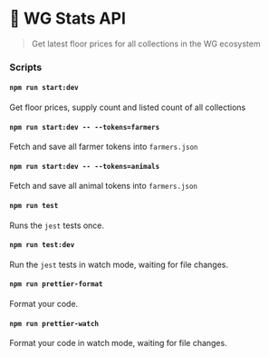 # 🐺 WG Stats API

> Get latest floor prices for all collections in the WG ecosystem

### Scripts

#### `npm run start:dev`

Get floor prices, supply count and listed count of all collections

#### `npm run start:dev -- --tokens=farmers`

Fetch and save all farmer tokens into `farmers.json`

#### `npm run start:dev -- --tokens=animals`

Fetch and save all animal tokens into `farmers.json`

#### `npm run test`

Runs the `jest` tests once.

#### `npm run test:dev`

Run the `jest` tests in watch mode, waiting for file changes.

#### `npm run prettier-format`

Format your code.

#### `npm run prettier-watch`

Format your code in watch mode, waiting for file changes.
